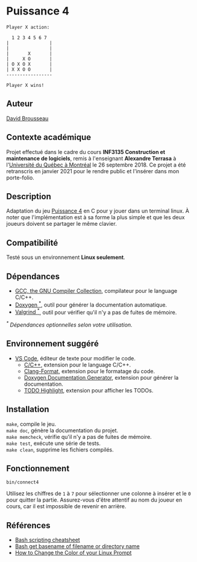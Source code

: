 # Puissance 4
```
Player X action:

  1 2 3 4 5 6 7
|               |
|               |
|       X       |
|     X O       |
| O X O X       |
| X X O O       |
-----------------

Player X wins!
```

## Auteur
[David Brousseau](mailto:dbrsseau@gmail.com)

## Contexte académique
Projet effectué dans le cadre du cours **INF3135 Construction et maintenance de logiciels**, remis à l'enseignant **Alexandre Terrasa** à l'[Université du Québec à Montréal](https://etudier.uqam.ca/) le 26 septembre 2018. Ce projet a été retranscris en janvier 2021 pour le rendre public et l'insérer dans mon porte-folio.

## Description
Adaptation du jeu [Puissance 4](https://fr.wikipedia.org/wiki/Puissance_4) en C pour y jouer dans un terminal linux. À noter que l'implémentation est à sa forme la plus simple et que les deux joueurs doivent se partager le même clavier.

## Compatibilité
Testé sous un environnement **Linux seulement**.

## Dépendances
- [GCC, the GNU Compiler Collection](https://gcc.gnu.org/), compilateur pour le language C/C++.
- [Doxygen <sup>*</sup>](https://www.doxygen.nl/index.html), outil pour générer la documentation automatique.
- [Valgrind <sup>*</sup>](https://www.valgrind.org/), outil pour vérifier qu'il n'y a pas de fuites de mémoire.

_<sup>*</sup> Dépendances optionnelles selon votre utilisation._

## Environnement suggéré
- [VS Code](https://code.visualstudio.com/), éditeur de texte pour modifier le code.
    - [C/C++](https://marketplace.visualstudio.com/items?itemName=ms-vscode.cpptools), extension pour le language C/C++.
    - [Clang-Format](https://marketplace.visualstudio.com/items?itemName=xaver.clang-format), extension pour le formatage du code.
    - [Doxygen Documentation Generator](https://marketplace.visualstudio.com/items?itemName=cschlosser.doxdocgen), extension pour générer la documentation.
    - [TODO Highlight](https://marketplace.visualstudio.com/items?itemName=wayou.vscode-todo-highlight), extension pour afficher les TODOs.

## Installation
`make`, compile le jeu.<br>
`make doc`, génère la documentation du projet.<br>
`make memcheck`, vérifie qu'il n'y a pas de fuites de mémoire.<br>
`make test`, exécute une série de tests.<br>
`make clean`, supprime les fichiers compilés.

## Fonctionnement
```
bin/connect4
```

Utilisez les chiffres de `1` à `7` pour sélectionner une colonne à insérer et le `0` pour quitter la partie. Assurez-vous d'être attentif au nom du joueur en cours, car il est impossible de revenir en arrière.

## Références
- [Bash scripting cheatsheet](https://devhints.io/bash)
- [Bash get basename of filename or directory name](https://www.cyberciti.biz/faq/bash-get-basename-of-filename-or-directory-name/)
- [How to Change the Color of your Linux Prompt](https://linuxhostsupport.com/blog/how-to-change-the-color-of-your-linux-prompt/)
